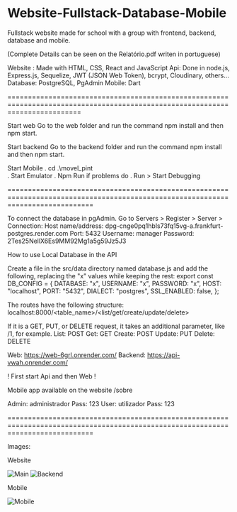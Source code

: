 # Website-Fullstack-Database-Mobile
Fullstack website made for school with a group with frontend, backend, database and mobile.

(Complete Details can be seen on the Relatório.pdf writen in portuguese)

Website : Made with HTML, CSS, React and JavaScript
Api: Done in node.js, Express.js, Sequelize, JWT (JSON Web Token), bcrypt, Cloudinary, others...
Database: PostgreSQL, PgAdmin
Mobile: Dart

==============================================================================================================================

Start web
Go to the web folder and run the command npm install and then npm start.

Start backend
Go to the backend folder and run the command npm install and then npm start.

Start Mobile
. cd .\movel_pint\
. Start Emulator
. Npm Run
if problems do
. Run > Start Debugging

=================================================================================================================================

To connect the database in pgAdmin.
Go to Servers > Register > Server > Connection:
Host name/address: dpg-cnge0pq1hbls73fq15vg-a.frankfurt-postgres.render.com
Port: 5432
Username: manager
Password: 2Tes25NellX6Es9MM92Mg1a5g59Jz5J3

How to use Local Database in the API

Create a file in the src/data directory named database.js and add the following, replacing the "x" values while keeping the rest:
export const DB_CONFIG = {
    DATABASE: "x",
    USERNAME: "x",
    PASSWORD: "x",
    HOST: "localhost",
    PORT: "5432",
    DIALECT: "postgres",
    SSL_ENABLED: false,
};

The routes have the following structure:
localhost:8000/<table_name>/<list/get/create/update/delete>

If it is a GET, PUT, or DELETE request, it takes an additional parameter, like /1, for example.
List: POST
Get: GET
Create: POST
Update: PUT
Delete: DELETE


Web: https://web-6grl.onrender.com/
Backend: https://api-vwah.onrender.com/

! First start Api and then Web ! 

Mobile app available on the website /sobre

Admin: administrador Pass: 123
User: utilizador Pass: 123

=================================================================================================================================

Images: 

Website

![Main](https://github.com/user-attachments/assets/b374a9bb-52f1-493b-882c-469066b6b618)
![Backend](https://github.com/user-attachments/assets/1040c423-2dc5-4186-9cb4-9f55bafd1dba)

Mobile

![Mobile](https://github.com/user-attachments/assets/ea6063fe-f3cd-4cad-bf4a-49adde56b5a1)
